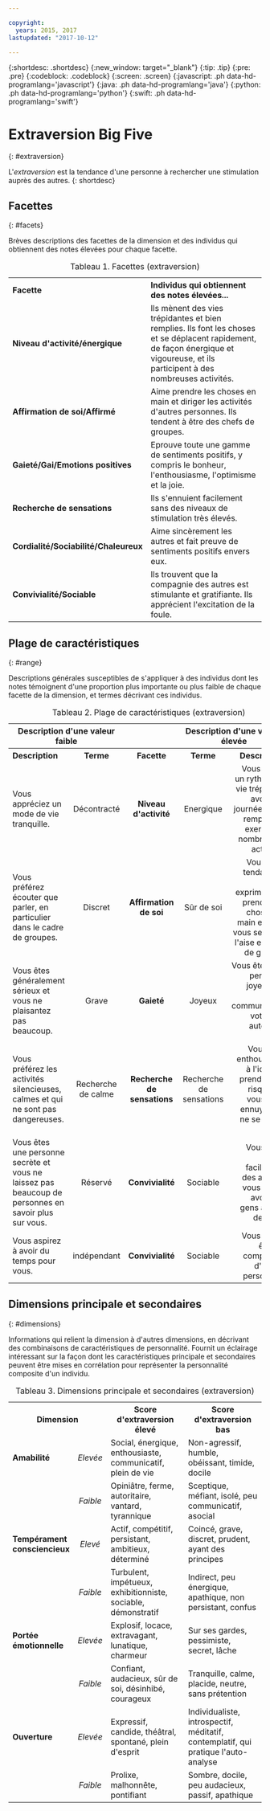 ```yaml
---

copyright:
  years: 2015, 2017
lastupdated: "2017-10-12"

---
```


{:shortdesc: .shortdesc}
{:new_window: target="_blank"}
{:tip: .tip}
{:pre: .pre}
{:codeblock: .codeblock}
{:screen: .screen}
{:javascript: .ph data-hd-programlang='javascript'}
{:java: .ph data-hd-programlang='java'}
{:python: .ph data-hd-programlang='python'}
{:swift: .ph data-hd-programlang='swift'}

# Extraversion Big Five
{: #extraversion}

L'*extraversion* est la tendance d'une personne à
rechercher une stimulation auprès des autres.
{: shortdesc}

## Facettes
{: #facets}

Brèves descriptions des facettes de la dimension et des individus qui obtiennent des notes élevées pour chaque facette. 

<table>
  <caption>Tableau 1. Facettes (extraversion)</caption>
  <tr>
    <th style="text-align:left">Facette</th>
    <th style="text-align:left">Individus qui obtiennent des notes élevées...</th>
  </tr>
  <tr>
    <td><strong>Niveau d'activité/énergique</strong></td>
    <td>Ils mènent des vies trépidantes et bien remplies. Ils font les choses et se déplacent rapidement, de façon énergique et vigoureuse, et ils participent à des nombreuses activités.
</td>
  </tr>
  <tr>
    <td><strong>Affirmation de soi/Affirmé</strong></td>
    <td>Aime prendre les choses en main et diriger les activités d'autres personnes. Ils tendent à être des chefs de groupes.
</td>
  </tr>
  <tr>
    <td><strong>Gaieté/Gai/Emotions positives</strong></td>
    <td>Eprouve toute une gamme de sentiments positifs, y compris le bonheur, l'enthousiasme, l'optimisme et la joie.
</td>
  </tr>
  <tr>
    <td><strong>Recherche de sensations</strong></td>
    <td>Ils s'ennuient facilement sans des niveaux de stimulation très élevés. </td>
  </tr>
  <tr>
    <td><strong>Cordialité/Sociabilité/Chaleureux</strong>
</td>
    <td>Aime sincèrement les autres et fait preuve de sentiments positifs envers eux.
</td>
  </tr>
  <tr>
    <td><strong>Convivialité/Sociable</strong></td>
    <td>Ils trouvent que la compagnie des autres est stimulante et gratifiante.
Ils apprécient l'excitation de la foule.</td>
  </tr>
</table>

## Plage de caractéristiques
{: #range}

Descriptions générales susceptibles de s'appliquer à des individus dont les notes témoignent d'une proportion plus importante ou plus faible de chaque facette de la dimension, et termes décrivant ces individus. 

<table>
  <caption>Tableau 2. Plage de caractéristiques (extraversion)</caption>
  <tr>
    <th colspan="2" style="text-align:center">Description d'une valeur faible</th>
    <th></th>
    <th colspan="2" style="text-align:center">Description d'une valeur élevée</th>
  </tr>
  <tr>
    <th style="text-align:left; width:23%">Description</th>
    <th style="text-align:center; width:16%">Terme</th>
    <th style="text-align:center; width:16%">Facette</th>
    <th style="text-align:center; width:16%">Terme</th>
    <th style="text-align:right">Description</th>
  </tr>
  <tr>
    <td style="text-align:left">Vous appréciez un mode de vie tranquille. </td>
    <td style="text-align:center">Décontracté</td>
    <td style="text-align:center"><strong>Niveau d'activité</strong></td>
    <td style="text-align:center">Energique</td>
    <td style="text-align:right">Vous aimez un rythme de vie trépidant, avoir des journées bien remplies et exercer de nombreuses activités. </td>
  </tr>
  <tr>
    <td style="text-align:left">Vous préférez écouter que parler, en particulier dans le cadre de groupes. </td>
    <td style="text-align:center">Discret</td>
    <td style="text-align:center"><strong>Affirmation de soi</strong></td>
    <td style="text-align:center">Sûr de soi</td>
    <td style="text-align:right">Vous avez tendance à vous exprimer et à prendre les choses en main et vous vous sentez à l'aise en chef de groupe. </td>
  </tr>
  <tr>
    <td style="text-align:left">Vous êtes généralement sérieux et vous ne plaisantez pas beaucoup. </td>
    <td style="text-align:center">Grave</td>
    <td style="text-align:center"><strong>Gaieté</strong></td>
    <td style="text-align:center">Joyeux</td>
    <td style="text-align:right">Vous êtes une personne joyeuse et vous communiquez votre joie autour de vous. </td>
  </tr>
  <tr>
    <td style="text-align:left">Vous préférez les activités silencieuses, calmes et qui ne sont pas dangereuses. </td>
    <td style="text-align:center">Recherche de calme</td>
    <td style="text-align:center"><strong>Recherche de sensations</strong></td>
    <td style="text-align:center">Recherche de sensations</td>
    <td style="text-align:right">Vous êtes enthousiaste à l'idée de prendre des risques et vous vous ennuyez s'il ne se passe rien. </td>
  </tr>
  <tr>
    <td style="text-align:left">Vous êtes une personne secrète et vous ne laissez pas beaucoup de personnes en savoir plus sur vous. </td>
    <td style="text-align:center">Réservé</td>
    <td style="text-align:center"><strong>Convivialité</strong></td>
    <td style="text-align:center">Sociable</td>
    <td style="text-align:right">Vous vous faites facilement des amis et vous aimez avoir des gens autour de vous. </td>
  </tr>
  <tr>
    <td style="text-align:left">Vous aspirez à avoir du temps pour vous. </td>
    <td style="text-align:center">indépendant</td>
    <td style="text-align:center"><strong>Convivialité</strong></td>
    <td style="text-align:center">Sociable</td>
    <td style="text-align:right">Vous aimez être en compagnie d'autres personnes.</td>
  </tr>
</table>

## Dimensions principale et secondaires
{: #dimensions}

Informations qui relient la dimension à d'autres dimensions, en décrivant des combinaisons de caractéristiques de personnalité. Fournit un éclairage intéressant sur la façon dont les caractéristiques principale et secondaires peuvent être mises en corrélation pour représenter la personnalité composite d'un individu. 

<table>
  <caption>Tableau 3. Dimensions principale et secondaires (extraversion)</caption>
  <tr>
    <th colspan="2" style="width:30%">Dimension</th>
    <th style="width:35%">Score d'extraversion élevé</th>
    <th style="width:35%">Score d'extraversion bas</th>
  </tr>
  <tr>
    <td style="text-align:left"><strong>Amabilité</strong></td>
    <td style="text-align:center"><em>Elevée</em></td>
    <td>Social, énergique, enthousiaste, communicatif, plein de vie</td>
    <td>Non-agressif, humble, obéissant, timide, docile</td>
  </tr>
  <tr>
    <td></td>
    <td style="text-align:center"><em>Faible</em></td>
    <td>Opiniâtre, ferme, autoritaire, vantard, tyrannique</td>
    <td>Sceptique, méfiant, isolé, peu communicatif, asocial</td>
  </tr>
  <tr>
    <td style="text-align:left"><strong>Tempérament consciencieux</strong></td>
    <td style="text-align:center"><em>Elevé</em></td>
    <td>Actif, compétitif, persistant, ambitieux, déterminé</td>
    <td>Coincé, grave, discret, prudent, ayant des principes</td>
  </tr>
  <tr>
    <td></td>
    <td style="text-align:center"><em>Faible</em></td>
    <td>Turbulent, impétueux, exhibitionniste, sociable, démonstratif</td>
    <td>Indirect, peu énergique, apathique, non persistant, confus</td>
  </tr>
  <tr>
    <td style="text-align:left"><strong>Portée émotionnelle</strong></td>
    <td style="text-align:center"><em>Elevée</em></td>
    <td>Explosif, locace, extravagant, lunatique, charmeur</td>
    <td>Sur ses gardes, pessimiste, secret, lâche</td>
  </tr>
  <tr>
    <td></td>
    <td style="text-align:center"><em>Faible</em></td>
    <td>Confiant, audacieux, sûr de soi, désinhibé, courageux</td>
    <td>Tranquille, calme, placide, neutre, sans prétention</td>
  </tr>
  <tr>
    <td style="text-align:left"><strong>Ouverture</strong></td>
    <td style="text-align:center"><em>Elevée</em></td>
    <td>Expressif, candide, théâtral, spontané, plein d'esprit</td>
    <td>Individualiste, introspectif, méditatif, contemplatif, qui pratique l'auto-analyse</td>
  </tr>
  <tr>
    <td></td>
    <td style="text-align:center"><em>Faible</em></td>
    <td>Prolixe, malhonnête, pontifiant</td>
    <td>Sombre, docile, peu audacieux, passif, apathique</td>
  </tr>
</table>
